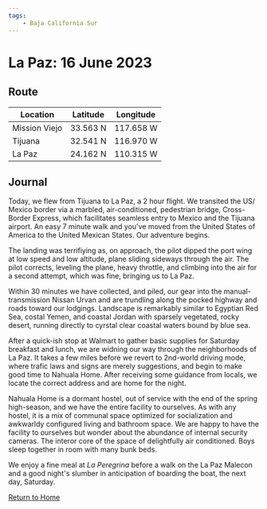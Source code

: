 ```yaml
---
tags:
    - Baja California Sur
---
```


# La Paz: 16 June 2023

## Route

| Location | Latitude | Longitude |
|--|--|--|
| Mission Viejo | 33.563 N | 117.658 W |
| Tijuana | 32.541 N | 116.970 W |
| La Paz | 24.162 N | 110.315 W |

## Journal

Today, we flew from Tijuana to La Paz, a 2 hour flight. We transited the US/ Mexico border via a marbled, air-conditioned, pedestrian bridge, Cross-Border Express, which facilitates seamless entry to Mexico and the Tijuana airport. An easy 7 minute walk and you've moved from the United States of America to the United Mexican States. Our adventure begins.

The landing was terrifiying as, on approach, the pilot dipped the port wing at low speed and low altitude, plane sliding sideways through the air. The pilot corrects, leveling the plane, heavy throttle, and climbing into the air for a second attempt, which was fine, bringing us to La Paz.

Within 30 minutes we have collected, and piled, our gear into the manual-transmission Nissan Urvan and are trundling along the pocked highway and roads toward our lodgings. Landscape is remarkably similar to Egyptian Red Sea, costal Yemen, and coastal Jordan with sparsely vegetated, rocky desert, running directly to cyrstal clear coastal waters bound by blue sea.

After a quick-ish stop at Walmart to gather basic supplies for Saturday breakfast and lunch, we are widning our way through the neighborhoods of La Paz. It takes a few miles before we revert to 2nd-world driving mode, where trafic laws and signs are merely suggestions, and begin to make good time to Nahuala Home. After receiving some guidance from locals, we locate the correct address and are home for the night.

Nahuala Home is a dormant hostel, out of service with the end of the spring high-season, and we have the entire facility to ourselves. As with any hostel, it is a mix of communal space optimized for socialization and awkwarldy configured living and bathroom space. We are happy to have the facility to ourselves but wonder about the abundance of internal security cameras. The interor core of the space of delightfully air conditioned. Boys sleep together in room with many bunk beds. 

We enjoy a fine meal at _La Peregrina_ before a walk on the La Paz Malecon and a good night's slumber in anticipation of boarding the boat, the next day, Saturday.

<!--- Below is navigation to home --->
 [Return to Home](index.md)